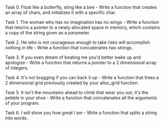 Task 0. Float like a butterfly, sting like a bee - Write a function that creates an array of chars, and initializes it with a specific char.



Task 1. The woman who has no imagination has no wings - Write a function that returns a pointer to a newly allocated space in memory, which contains a copy of the string given as a parameter.



Task 2. He who is not courageous enough to take risks will accomplish nothing in life - Write a function that concatenates two strings.



Task 3. If you even dream of beating me you'd better wake up and apologize - Write a function that returns a pointer to a 2 dimensional array of integers.



Task 4. It's not bragging if you can back it up - Write a function that frees a 2 dimensional grid previously created by your alloc_grid function.



Task 5. It isn't the mountains ahead to climb that wear you out; it's the pebble in your shoe - Write a function that concatenates all the arguments of your program.



Task 6. I will show you how great I am - Write a function that splits a string into words.

